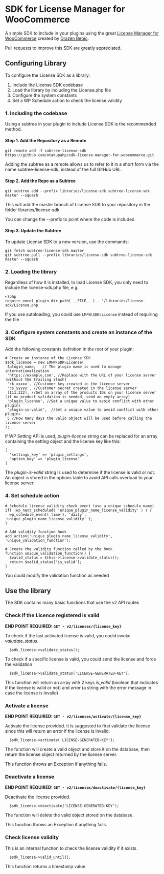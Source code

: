 # SDK for License Manager for WooCommerce
A simple SDK to include in your plugins using the great [License Manager for WooCommerce](https://github.com/drazenbebic/license-manager-for-woocommerce) created by [Drazen Bebic](https://github.com/drazenbebic).

Pull requests to improve this SDK are greatly appreciated.

## Configuring Library

To configure the License SDK as a library:

 1. Include the License SDK codebase
 2. Load the library by including the License.php file
 3. Configure the system constants
 4. Set a WP Schedule action to check the license validity

### 1. Including the codebase

Using a subtree in your plugin to include License SDK is the recommended method.

#### Step 1. Add the Repository as a Remote

```
git remote add -f subtree-license-sdk https://github.com/otakupahp/sdk-license-manager-for-woocommerce.git
```

Adding the subtree as a remote allows us to refer to it in a short form via the name subtree-license-sdk, instead of the full GitHub URL.

#### Step 2. Add the Repo as a Subtree

```
git subtree add --prefix libraries/license-sdk subtree-license-sdk master --squash
```

This will add the master branch of License SDK to your repository in the folder libraries/license-sdk.

You can change the --prefix to point where the code is included.

#### Step 3. Update the Subtree

To update License SDK to a new version, use the commands:

```
git fetch subtree-license-sdk master
git subtree pull --prefix libraries/license-sdk subtree-license-sdk master --squash
```

### 2. Loading the library

Regardless of how it is installed, to load License SDK, you only need to include the license-sdk.php file, e.g.

```
<?php
require_once( plugin_dir_path( __FILE__ ) . '/libraries/license-sdk/License.php
```

If you use autoloading, you could use `LMFW\SDK\License` instead of requiring the file

### 3. Configure system constants and create an instance of the SDK

Add the following constants definition in the root of your plugin:

```
# Create an instance of the License SDK
$sdk_license = new LMFW\SDK\License( 
 $plugin_name,   // The plugin name is used to manage internationalization
 'https://example.com', //Replace with the URL of your license server (without the trailing slash)
 'ck_xxxxx', //Customer key created in the license server
 'cs_yyyyy', //Customer secret created in the license server
 [111,222], //Set an array of the products IDs on your license server (if no product validation is needed, send an empty array)
 'plugin_license', //Set a unique value to avoid conflict with other plugins
 'plugin-is-valid',  //Set a unique value to avoid conflict with other plugins
 5 //How many days the valid object will be used before calling the license server
);
```

If WP Setting API is used, *plugin-license* string can be replaced for an array containing the setting object and the license key like this:

```
[
  'settings_key' => 'plugin_settings',
  'option_key' => 'plugin_license'
]
```

The *plugin-is-valid* string is used to determine if the license is valid or not. An object is stored in the options table to avoid API calls overload to your license server. 

### 4. Set schedule action

```
# Schedule license validity check event (use a unique schedule name)
if( !wp_next_scheduled( 'unique_plugin_name_license_validity' ) ) {
  wp_schedule_event( time(), 'daily', 'unique_plugin_name_license_validity' );
}

# Add validity function hook
add_action('unique_plugin_name_license_validity', 'unique_validation_function');

# Create the validity function called by the hook
function unique_validation_function() {
  $valid_status = $this->license->validate_status();
  return $valid_status['is_valid'];
}
```

You could modify the validation function as needed

## Use the library

The SDK contains many basic functions that use the v2 API routes

### Check if the Licence registered is valid

**END POINT REQUIRED: `GET - v2/licenses/{license_key}`**

To check if the last activated license is valid, you could invoke *valudate_status*.

```
  $sdk_license->validate_status();
```

To check if a specific license is valid, you could send the license and force the validation

```
  $sdk_license->validate_status('LICENSE-GENERATED-KEY');
```

This function will return an array with 2 keys *is_valid* (boolean that indicates if the license is valid or not) and *error* (a string with the error message in case the license is invalid)


### Activate a license

**END POINT REQUIRED: `GET - v2/licenses/activate/{license_key}`**

Activate the license provided. It is suggested to first validate the license since this will return an error if the license is invalid.

```
  $sdk_license->activate('LICENSE-GENERATED-KEY');
```

The function will create a valid object and store it on the database, then return the license object returned by the license server.

This function throws an Exception if anything fails.

### Deactivate a license

**END POINT REQUIRED: `GET - v2/licenses/deactivate/{license_key}`**

Deactivate the license provided.

```
  $sdk_license->deactivate('LICENSE-GENERATED-KEY');
```

The function will delete the valid object stored on the database.

This function throws an Exception if anything fails.

### Check license validity

This is an internal function to check the license validity if it exists.

```
  $sdk_license->valid_until();
```

This function returns a timestamp value.
